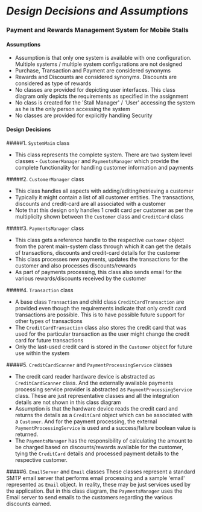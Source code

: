 # ***Design Decisions and Assumptions***


### Payment and Rewards Management System for Mobile Stalls

#### Assumptions
- Assumption is that only one system is available with one configuration. Multiple systems / multiple system configurations 
are not designed
- Purchase, Transaction and Payment are considered synonyms
- Rewards and Discounts are considered synonyms. Discounts are considered as type of rewards
- No classes are provided for depicting user interfaces. This class diagram only depicts the requirements as
specified in the assignment
- No class is created for the 'Stall Manager' / 'User' accessing the system as he is the only person accessing the system
- No classes are provided for explicitly handling Security

#### Design Decisions

#####1. `SystemMain` class
- This class represents the complete system. There are two system level classes - `CustomerManager` and `PaymentsManager` which provide the complete functionality for handling customer information and payments

#####2. `CustomerManager` class
- This class handles all aspects with adding/editing/retrieving a customer 
- Typically it might contain a list of all customer entities. The transactions, discounts and credit-card are all associated 
with a customer
- Note that this design only handles 1 credit card per customer as per the multiplicity shown between the `Customer` class
 and `CreditCard` class

#####3. `PaymentsManager` class
- This class gets a reference handle to the respective `customer` object from the parent main-system class through
which it can get the details of transactions, discounts and credit-card details for the customer 
- This class processes new payments, updates the transactions for the customer and also processes discounts/rewards
- As part of payments processing, this class also sends email for the various rewards/discounts received by
the customer

#####4. `Transaction` class
- A base class `Transaction` and child class `CreditCardTransaction` are provided even though the requirements indicate 
that only credit card transactions are possible. This is to have possible future support for other types of transactions
- The `CreditCardTransaction` class also stores the credit card that was used for the particular transaction as the user
might change the credit card for future transactions
- Only the last-used credit card is stored in the `Customer` object for future use within the system

#####5. `CreditCardScanner` and `PaymentProcessingService` classes
- The credit card reader hardware device is abstracted as `CreditCardScanner` class. And the externally available payments
processing service provider is abstracted as `PaymentProcessingService` class. These are just representative classes and 
all the integration details are not shown in this class diagram
- Assumption is that the hardware device reads the credit card and returns the details as a `CreditCard` object which can be associated with a `Customer`. And for the payment processing, the external `PaymentProcessingService` is used and a 
success/failure boolean value is returned.
- The `PaymentsManager` has the responsibility of calculating the amount to be charged based on discounts/rewards available
for the customer, tying the `CreditCard` details and processed payment details to the respective customer.

#####6. `EmailServer` and `Email` classes
These classes represent a standard SMTP email server that performs email processing and a sample 'email' represented as
`Email` object. In reality, these may be just services used by the application. But in this class diagram, the 
`PaymentsManager` uses the Email server to send emails to the customers regarding the various discounts earned.


